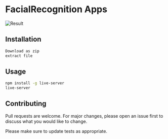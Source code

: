 # FacialRecognition Apps

![Result](https://github.com/withadifens/face-recognition-nodejs/blob/main/demo.png)

## Installation

```bash
Download as zip
extract file
```

## Usage

```bash
npm install -g live-server
live-server
```

## Contributing
Pull requests are welcome. For major changes, please open an issue first to discuss what you would like to change.

Please make sure to update tests as appropriate.

